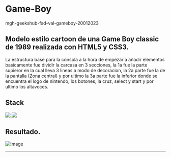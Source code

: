 # Game-Boy
mgh-geekshub-fsd-val-gameboy-20012023

## Modelo estilo cartoon de una Game Boy classic de 1989 realizada con HTML5 y CSS3.

La estructura base para la consola a la hora de empezar a añadir elementos basicamente fue dividir la carcasa en 3 secciones, la 1a fue la parte supieror en la cual lleva 3 lineas a modo de decoracion, la 2a parte fue la de la pantalla (Zona central) y por ultimo la 3a parte fue la inferior donde se encuentra el logo de nintendo, los botones, la cruz, select y start y por ultimo los altavoces.

## Stack
<a href="https://developer.mozilla.org/es/docs/Web/CSS">
    <img src= "https://img.shields.io/badge/css-1D7CF2?style=for-the-badge&logo=css3&logoColor=white"/>
</a>
<a href="https://www.w3schools.com/html/">
    <img src= "https://img.shields.io/badge/html5-1D0CF2?style=for-the-badge&logo=html5&logoColor=white"/>
</a>

## Resultado.

![image](https://user-images.githubusercontent.com/114586863/213885607-406f8142-152e-4b72-801e-f15c0b5328a7.png)

<hr>
